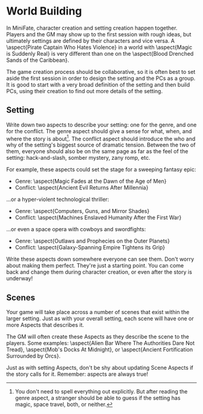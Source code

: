 # World Building

In MiniFate, character creation and setting creation happen together. Players
and the GM may show up to the first session with rough ideas, but ultimately
settings are defined by their characters and vice versa. A \aspect{Pirate
Captain Who Hates Violence} in a world with \aspect{Magic is Suddenly Real} is
very different than one on the \aspect{Blood Drenched Sands of the Caribbean}.

The game creation process should be collaborative, so it is often best to set
aside the first session in order to design the setting and the PCs as a group.
It is good to start with a very broad definition of the setting and then build
PCs, using their creation to find out more details of the setting.

## Setting

Write down two aspects to describe your setting: one for the genre, and one
for the conflict. The genre aspect should give a sense for what, when, and
where the story is about[^1]. The conflict aspect should introduce the who and
why of the setting's biggest source of dramatic tension. Between the two of
them, everyone should also be on the same page as far as the feel of the
setting: hack-and-slash, somber mystery, zany romp, etc.

[^1]: You don't need to spell everything out explicitly. But after reading the
genre aspect, a stranger should be able to guess if the setting has magic,
space travel, both, or neither.

For example, these aspects could set the stage for a sweeping fantasy epic:

- Genre: \aspect{Magic Fades at the Dawn of the Age of Men}
- Conflict: \aspect{Ancient Evil Returns After Millennia}

...or a hyper-violent technological thriller:

- Genre: \aspect{Computers, Guns, and Mirror Shades}
- Conflict: \aspect{Machines Enslaved Humanity After the First War}

...or even a space opera with cowboys and swordfights:

- Genre: \aspect{Outlaws and Prophecies on the Outer Planets}
- Conflict: \aspect{Galaxy-Spanning Empire Tightens its Grip}

Write these aspects down somewhere everyone can see them. Don't worry about
making them perfect. They're just a starting point. You can come back and
change them during character creation, or even after the story is underway!

## Scenes

Your game will take place across a number of scenes that exist within the
larger setting. Just as with your overall setting, each scene will have one or
more Aspects that describes it.

The GM will often create these Aspects as they describe the scene to the
players. Some examples: \aspect{Alien Bar Where The Authorities Dare Not
Tread}, \aspect{Mob's Docks At Midnight}, or \aspect{Ancient Fortification
Surrounded by Orcs}.

Just as with setting Aspects, don't be shy about updating Scene Aspects if the
story calls for it. Remember: aspects are always true! <!-- TODO: I don't
think we've ever said this before.-->
